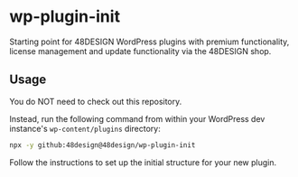 # wp-plugin-init
Starting point for 48DESIGN WordPress plugins with premium functionality, license management and update functionality via the 48DESIGN shop.

## Usage
You do NOT need to check out this repository.

Instead, run the following command from within your WordPress dev instance's ``wp-content/plugins`` directory:

```bash
npx -y github:48design@48design/wp-plugin-init
```

Follow the instructions to set up the initial structure for your new plugin.
